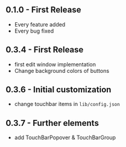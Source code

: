 ## 0.1.0 - First Release
* Every feature added
* Every bug fixed

## 0.3.4 - First Release
* first edit window implementation
* Change background colors of buttons

## 0.3.6 - Initial customization
* change touchbar items in `lib/config.json`

## 0.3.7 - Further elements
* add TouchBarPopover & TouchBarGroup
